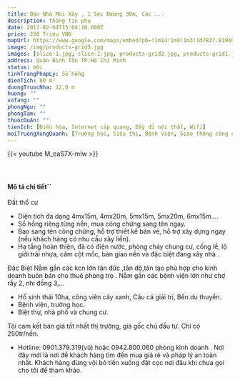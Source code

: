 ```yaml
---
title: Bán Nhà Mới Xây , 1 Sẹc Đường 30m, Các ...
description: thông tin phụ
date: 2017-02-04T15:04:10.000Z
price: 250 Triệu VNĐ
mapUrl: https://www.google.com/maps/embed?pb=!1m14!1m8!1m3!1d7837.819690775687!2d106.534!3d10.8182111!3m2!1i1024!2i768!4f13.1!3m3!1m2!1s0x0%3A0x0!2zMTDCsDQ5JzA1LjgiTiAxMDbCsDMyJzEyLjEiRQ!5e0!3m2!1sen!2s!4v1514212723645
image: /img/products-grid3.jpg
images: [slice-1.jpg, slice-2.jpg, products-grid2.jpg, products-grid1.jpg, viber.png]
address: Quận Bình Tân TP.Hồ Chí Minh
status: mới
tinhTrangPhapLy: Sổ hồng
dienTich: 80 m²
duongTruocNha: 12,0 m
huong: ""
soTang: ""
phongNgu: ""
phongTam: ""
thuocDuAn: ""
tienIch: [Điều hòa, Internet cáp quang, Đầy đủ nội thất, Wifi]
moiTruongXungQuanh: [Trường học, Siêu thị, Bệnh viện, Giao thông công cộng, Gần chùa, Gần nhà thờ ]
---
```

{{< youtube M_eaS7X-mIw >}}
####  &nbsp;
#### Mô tả chi tiết``

  Đất thổ cư  
+ Diện tích đa dạng 4mx15m, 4mx20m, 5mx15m, 5mx20m, 6mx15m.... 
+ Sổ hồng riêng từng nền, mua công chứng sang tên ngay. 
+ Bao sang tên công chứng, hỗ trợ thiết kế bản vẽ, hỗ trợ xây dựng ngay (nếu khách hàng có nhu cầu xây liền). 
+ Hạ tầng hoàn thiện, đã có điện nước, phòng cháy chung cư, cống lề, lộ giới trải nhựa, cắm cột mốc, bàn giao nền và đặc biệt đang xây nhà . 

Đặc Biệt 
Nằm gần các kcn lớn tân đức ,tân đô,tân tạo phù hợp cho kinh doanh buôn bán cho thuê phòng trọ . 
Nằm gần các bệnh viện lớn như chợ rẫy 2, nhi đồng 3,… 

- Hồ sinh thái 10ha, công viên cây xanh, Câu cá giải trí, Bến du thuyền. 
- Bệnh viện, trường học. 
- Biệt thự, nhà phố và chung cư. 

Tôi cam kết bán giá tốt nhất thị trường, giá gốc chủ đầu tư. Chỉ có 250tr/nền. 

- Hotline: 0901.379.319(vũ) hoặc 0942.800.060 phòng kinh doanh . 
Nơi đây mới là nơi để khách hàng tìm đến mua giá rẻ và pháp lý an toàn nhất. Khách hàng đừng vội bỏ tiền xuống đặt cọc nơi đâu khi chưa gọi cho tôi để tham khảo. 

